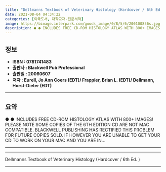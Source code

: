 ```yaml
---
title: "Dellmanns Textbook of Veterinary Histology (Hardcover / 6th Ed. )"
date: 2021-08-04 04:34:22
categories: [외국도서, 대학교재-전문서적]
image: https://bimage.interpark.com/goods_image/0/8/5/6/200100856s.jpg
description: ● ● INCLUDES FREE CD-ROM HISTOLOGY ATLAS WITH 800+ IMAGES! PLEASE NOTE SOME COPIES OF THE 6TH EDITION CD ARE NOT MAC COMPATIBLE. BLACKWELL PUBLISHING HAS REC
---
```


## **정보**

- **ISBN : 0781741483**
- **출판사 : Blackwell Pub Professional**
- **출판일 : 20060607**
- **저자 : Eurell, Jo Ann Coers (EDT)/ Frappier, Brian L. (EDT)/ Dellmann, Horst-Dieter (EDT)**

------



## **요약**

●  ●  INCLUDES FREE CD-ROM HISTOLOGY ATLAS WITH 800+ IMAGES!  PLEASE NOTE SOME COPIES OF THE 6TH EDITION CD ARE NOT MAC COMPATIBLE. BLACKWELL PUBLISHING HAS RECTIFIED THIS PROBLEM FOR FUTURE COPIES SOLD. IF HOWEVER YOU ARE UNABLE TO GET YOUR CD TO WORK ON YOUR MAC AND YOU ARE IN... 

------



------


Dellmanns Textbook of Veterinary Histology (Hardcover / 6th Ed. ) 

------


